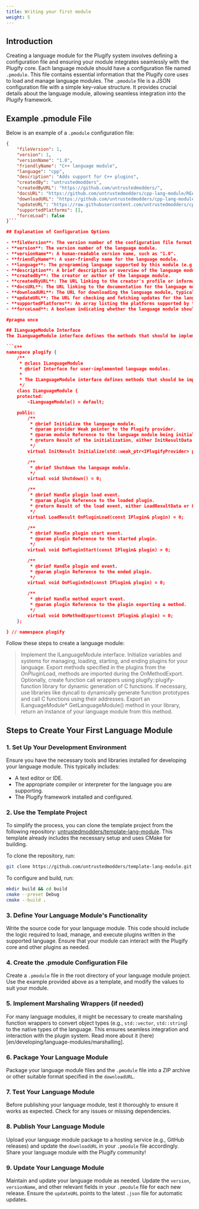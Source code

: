 ```yaml
---
title: Writing your first module
weight: 5
---
```


## Introduction

Creating a language module for the Plugify system involves defining a configuration file and ensuring your module integrates seamlessly with the Plugify core. Each language module should have a configuration file named `.pmodule`. This file contains essential information that the Plugify core uses to load and manage language modules. The `.pmodule` file is a JSON configuration file with a simple key-value structure. It provides crucial details about the language module, allowing seamless integration into the Plugify framework.

## Example .pmodule File

Below is an example of a `.pmodule` configuration file:

```json
{
    "fileVersion": 1,
    "version": 1,
    "versionName": "1.0",
    "friendlyName": "C++ language module",
    "language": "cpp",
    "description": "Adds support for C++ plugins",
    "createdBy": "untrustedmodders",
    "createdByURL": "https://github.com/untrustedmodders/",
    "docsURL": "https://github.com/untrustedmodders/cpp-lang-module/README.md",
    "downloadURL": "https://github.com/untrustedmodders/cpp-lang-module/releases/download/v1.0/cpp-lang-module.zip",
    "updateURL": "https://raw.githubusercontent.com/untrustedmodders/cpp-lang-module/main/cpp-lang-module.json",
    "supportedPlatforms": [],
    "forceLoad": false
}```

## Explanation of Configuration Options

- **fileVersion**: The version number of the configuration file format.
- **version**: The version number of the language module.
- **versionName**: A human-readable version name, such as "1.0".
- **friendlyName**: A user-friendly name for the language module.
- **language**: The programming language supported by this module (e.g., "cpp" for C++).
- **description**: A brief description or overview of the language module.
- **createdBy**: The creator or author of the language module.
- **createdByURL**: The URL linking to the creator's profile or information.
- **docsURL**: The URL linking to the documentation for the language module.
- **downloadURL**: The URL for downloading the language module, typically a release package or ZIP file.
- **updateURL**: The URL for checking and fetching updates for the language module.
- **supportedPlatforms**: An array listing the platforms supported by the language module.
- **forceLoad**: A boolean indicating whether the language module should be forcibly loaded by the core.

#pragma once

## ILanguageModule Interface
The ILanguageModule interface defines the methods that should be implemented by user-written language modules. Below is an overview of the interface:

```c++
namespace plugify {
    /**
     * @class ILanguageModule
     * @brief Interface for user-implemented language modules.
     *
     * The ILanguageModule interface defines methods that should be implemented by user-written language modules.
     */
    class ILanguageModule {
    protected:
        ~ILanguageModule() = default;

    public:
        /**
         * @brief Initialize the language module.
         * @param provider Weak pointer to the Plugify provider.
         * @param module Reference to the language module being initialized.
         * @return Result of the initialization, either InitResultData or ErrorData.
         */
        virtual InitResult Initialize(std::weak_ptr<IPlugifyProvider> provider, const IModule& module) = 0;

        /**
         * @brief Shutdown the language module.
         */
        virtual void Shutdown() = 0;

        /**
         * @brief Handle plugin load event.
         * @param plugin Reference to the loaded plugin.
         * @return Result of the load event, either LoadResultData or ErrorData.
         */
        virtual LoadResult OnPluginLoad(const IPlugin& plugin) = 0;

        /**
         * @brief Handle plugin start event.
         * @param plugin Reference to the started plugin.
         */
        virtual void OnPluginStart(const IPlugin& plugin) = 0;

        /**
         * @brief Handle plugin end event.
         * @param plugin Reference to the ended plugin.
         */
        virtual void OnPluginEnd(const IPlugin& plugin) = 0;

        /**
         * @brief Handle method export event.
         * @param plugin Reference to the plugin exporting a method.
         */
        virtual void OnMethodExport(const IPlugin& plugin) = 0;
    };

} // namespace plugify
```

Follow these steps to create a language module:
> Implement the ILanguageModule interface.
> Initialize variables and systems for managing, loading, starting, and ending plugins for your language.
> Export methods specified in the plugins from the OnPluginLoad, methods are imported during the OnMethodExport.
> Optionally, create function call wrappers using plugify::plugify-function library for dynamic generation of C functions.
> If necessary, use libraries like dyncall to dynamically generate function prototypes and call C functions using their addresses.
> Export an ILanguageModule* GetLanguageModule() method in your library, return an instance of your language module from this method.

## Steps to Create Your First Language Module

### 1. Set Up Your Development Environment

Ensure you have the necessary tools and libraries installed for developing your language module. This typically includes:

- A text editor or IDE.
- The appropriate compiler or interpreter for the language you are supporting.
- The Plugify framework installed and configured.

### 2. Use the Template Project

To simplify the process, you can clone the template project from the following repository: [untrustedmodders/template-lang-module](https://github.com/untrustedmodders/template-lang-module). This template already includes the necessary setup and uses CMake for building.

To clone the repository, run:
```sh
git clone https://github.com/untrustedmodders/template-lang-module.git
```

To configure and build, run:
```sh
mkdir build && cd build
cmake --preset Debug
cmake --build .
```

### 3. Define Your Language Module's Functionality

Write the source code for your language module. This code should include the logic required to load, manage, and execute plugins written in the supported language. Ensure that your module can interact with the Plugify core and other plugins as needed.

### 4. Create the .pmodule Configuration File

Create a `.pmodule` file in the root directory of your language module project. Use the example provided above as a template, and modify the values to suit your module.

### 5. Implement Marshaling Wrappers (if needed)

For many language modules, it might be necessary to create marshaling function wrappers to convert object types (e.g., `std::vector`, `std::string`) to the native types of the language. This ensures seamless integration and interaction with the plugin system. Read more about it (here)[en/developing/language-modules/marshalling].

### 6. Package Your Language Module

Package your language module files and the `.pmodule` file into a ZIP archive or other suitable format specified in the `downloadURL`.

### 7. Test Your Language Module

Before publishing your language module, test it thoroughly to ensure it works as expected. Check for any issues or missing dependencies.

### 8. Publish Your Language Module

Upload your language module package to a hosting service (e.g., GitHub releases) and update the `downloadURL` in your `.pmodule` file accordingly. Share your language module with the Plugify community!

### 9. Update Your Language Module

Maintain and update your language module as needed. Update the `version`, `versionName`, and other relevant fields in your `.pmodule` file for each new release. Ensure the `updateURL` points to the latest `.json` file for automatic updates.
